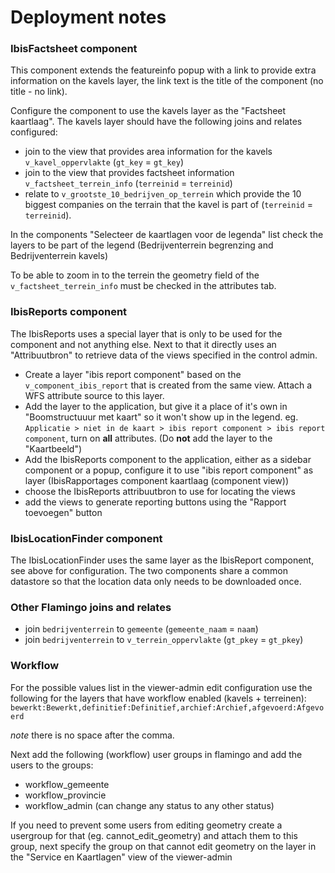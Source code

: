 # Deployment notes

### IbisFactsheet component

This component extends the featureinfo popup with a link to provide extra information on
the kavels layer, the link text is the title of the component (no title - no link).

Configure the component to use the kavels layer as the "Factsheet kaartlaag".
The kavels layer should have the following joins and relates configured:

  - join to the view that provides area information for the kavels `v_kavel_oppervlakte` (`gt_key` = `gt_key`)
  - join to the view that provides factsheet information `v_factsheet_terrein_info` (`terreinid` = `terreinid`)
  - relate to `v_grootste_10_bedrijven_op_terrein` which provide the 10 biggest 
    companies on the terrain that the kavel is part of (`terreinid` = `terreinid`).

In the components "Selecteer de kaartlagen voor de legenda" list 
check the layers to be part of the legend (Bedrijventerrein begrenzing and Bedrijventerrein kavels)

To be able to zoom in to the terrein the geometry field of the `v_factsheet_terrein_info` must 
be checked in the attributes tab.

<!--
### IbisReport component

The IbisReport uses a special layer that is only to be used for the component
and not anything else.

  - Create a layer "ibis report component" based on the `v_component_ibis_report`
    that is created from the same view. Attach a WFS attribue source to this layer.
  - Create a `relate` feature type relation to the view `v_component_ibis_report_uitgifte`
    linking "v_component_ibis_report":ibis_id to "v_component_ibis_report_uitgifte":terreinid
  - Add the layer to the application, but give it a place of it's own in
    "Boomstructuuur met kaart" so it won't show up in the legend. eg.
    `Applicatie > niet in de kaart > ibis report component > ibis report component`,
    turn on __all__ attributes. (Do __not__ add the layer to the "Kaartbeeld")
  - Add the IbisReport component to the application, either as a sidebar component 
    or a popup, configure it to use "ibis report component" as layer, select
    which attributes should be available as aggregate.
-->
### IbisReports component

The IbisReports uses a special layer that is only to be used for the component
and not anything else. Next to that it directly uses an "Attribuutbron" to retrieve
data of the views specified in the control admin.

  - Create a layer "ibis report component" based on the `v_component_ibis_report`
    that is created from the same view. Attach a WFS attribute source to this layer.
  - Add the layer to the application, but give it a place of it's own in
    "Boomstructuuur met kaart" so it won't show up in the legend. eg.
    `Applicatie > niet in de kaart > ibis report component > ibis report component`,
    turn on __all__ attributes. (Do __not__ add the layer to the "Kaartbeeld")
  - Add the IbisReports component to the application, either as a sidebar component 
    or a popup, configure it to use "ibis report component" as layer (IbisRapportages 
    component kaartlaag (component view))
  - choose the IbisReports attribuutbron to use for locating the views
  - add the views to generate reporting buttons using the "Rapport toevoegen" button


### IbisLocationFinder component

The IbisLocationFinder uses the same layer as the IbisReport component, see above
for configuration. The two components share a common datastore so that the location
data only needs to be downloaded once.

### Other Flamingo joins and relates

  - join `bedrijventerrein` to `gemeente` (`gemeente_naam` = `naam`)
  - join `bedrijventerrein` to `v_terrein_oppervlakte` (`gt_pkey` = `gt_pkey`)

### Workflow

For the possible values list in the viewer-admin edit configuration use the
following for the layers that have workflow enabled (kavels + terreinen):
`bewerkt:Bewerkt,definitief:Definitief,archief:Archief,afgevoerd:Afgevoerd`

_note_ there is no space after the comma.

Next add the following (workflow) user groups in flamingo and add the users to the groups:
 - workflow_gemeente
 - workflow_provincie
 - workflow_admin (can change any status to any other status)

If you need to prevent some users from editing geometry create a usergroup for
that (eg. cannot_edit_geometry) and attach them to this group, next specify the
group on that cannot edit geometry on the layer in the "Service en Kaartlagen"
view of the viewer-admin

